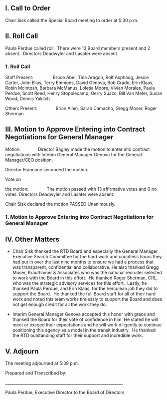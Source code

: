## I. Call to Order

Chair Sisk called the Special Board meeting to order at 5:30 p.m.

## II. Roll Call

Paula Perdue called roll.  There were 13 Board members present and 2 absent.  Directors Deadwyler and Lasater were absent.

### 1. Roll Call

Staff Present:                Bruce Abel, Tina Aragon, Rolf Asphaug, Jessie Carter, John Elias, Terry Emmons, David Genova, Bob Grado, Erin Klaas, Robin McIntosh, Barbara McManus, Loletia Moore, Vivian Morales, Paula Perdue, Scott Reed, Henry Stopplecamp, Gerry Suazo, Bill Van Meter, Susan Wood, Dennis Yaklich

Others Present:               Brian Allen, Sarah Camacho, Gregg Moser, Roger Sherman

## III. Motion to Approve Entering into Contract Negotiations for General Manager

Motion:              Director Bagley made the motion to enter into contract negotiations with Interim General Manager Genova for the General Manager/CEO position.

Director Francone seconded the motion.

Vote on

the motion:               The motion passed with 13 affirmative votes and 0 no votes. Directors Deadwyler and Lasater were absent.

Chair Sisk declared the motion PASSED Unanimously.

### 1. Motion to Approve Entering into Contract Negotiations for General Manager

## IV. Other Matters

- Chair Sisk thanked the RTD Board and especially the General Manager Executive Search Committee for the hard work and countless hours they had put in over the last nine months to ensure we had a process that was transparent, confidential and collaborative. He also thanked Gregg Moser, Krauthamer & Associates who was the national recruiter selected to work with the Board in this effort.  He thanked Roger Sherman, CRL, who was the strategic advisory services for this effort.  Lastly, he thanked Paula Perdue, and Erin Klaas, for the herculean job they did to support the Board.  He thanked the full Board staff for all of their hard work and noted this team works tirelessly to support the Board and does not get enough credit for all the work they do.

- Interim General Manager Genova accepted this honor with grace and thanked the Board for their vote of confidence in him. He stated he will meet or exceed their expectations and he will work diligently to continue positioning this agency as a model in the transit industry.  He thanked the RTD outstanding staff for their support and incredible work.

## V. Adjourn

The meeting adjourned at 5:39 p.m.

Prepared and Transcribed by:

­­­­­­___________________________________________________________

Paula Perdue, Executive Director to the Board of Directors
